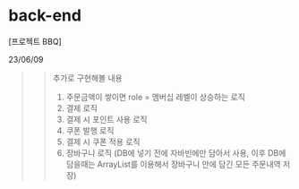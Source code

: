 # back-end

[프로젝트 BBQ]

23/06/09
>> 추가로 구현해볼 내용
>> 1. 주문금액이 쌓이면 role = 멤버십 레벨이 상승하는 로직
>> 2. 결제 로직
>> 3. 결제 시 포인트 사용 로직
>> 4. 쿠폰 발행 로직
>> 5. 결제 시 쿠폰 적용 로직
>> 6. 장바구니 로직 (DB에 넣기 전에 자바빈에만 담아서 사용, 이후 DB에 담을때는 ArrayList를 이용해서 장바구니 안에 담긴 모든 주문내역 저장)
